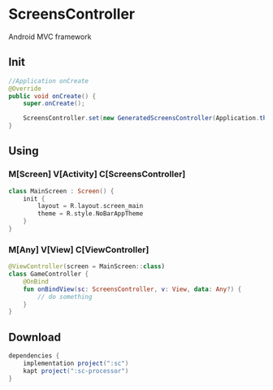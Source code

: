 # ScreensController
Android MVC framework

## Init
```java
//Application onCreate
@Override
public void onCreate() {
    super.onCreate();

    ScreensController.set(new GeneratedScreensController(Application.this), new MainScreen(), null);
}
```

## Using

### M[Screen] V[Activity] C[ScreensController]
```kotlin
class MainScreen : Screen() {
    init {
        layout = R.layout.screen_main
        theme = R.style.NoBarAppTheme
    }
}
```

### M[Any] V[View] C[ViewController]
```kotlin
@ViewController(screen = MainScreen::class)
class GameController {
    @OnBind
    fun onBindView(sc: ScreensController, v: View, data: Any?) {
        // do something
    }
}
```

## Download

```groovy
dependencies {
    implementation project(":sc")
    kapt project(":sc-processor")
}
```